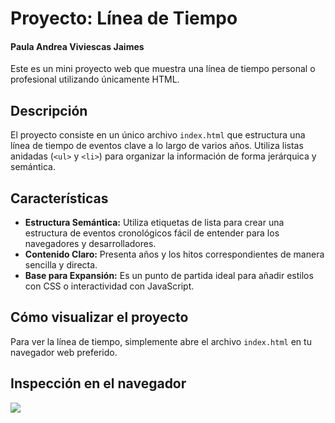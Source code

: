 # Proyecto: Línea de Tiempo
#### Paula Andrea Viviescas Jaimes 
Este es un mini proyecto web que muestra una línea de tiempo personal o profesional utilizando únicamente HTML.

##  Descripción

El proyecto consiste en un único archivo `index.html` que estructura una línea de tiempo de eventos clave a lo largo de varios años. Utiliza listas anidadas (`<ul>` y `<li>`) para organizar la información de forma jerárquica y semántica.

## Características

-   **Estructura Semántica:** Utiliza etiquetas de lista para crear una estructura de eventos cronológicos fácil de entender para los navegadores y desarrolladores.
-   **Contenido Claro:** Presenta años y los hitos correspondientes de manera sencilla y directa.
-   **Base para Expansión:** Es un punto de partida ideal para añadir estilos con CSS o interactividad con JavaScript.

## Cómo visualizar el proyecto

Para ver la línea de tiempo, simplemente abre el archivo `index.html` en tu navegador web preferido.

## Inspección en el navegador 

![](https://i.ibb.co/FSY89Fb/Captura-de-pantalla-2025-08-26-163308.png)
